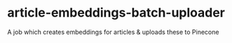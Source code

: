 # article-embeddings-batch-uploader
A job which creates embeddings for articles &amp; uploads these to Pinecone
